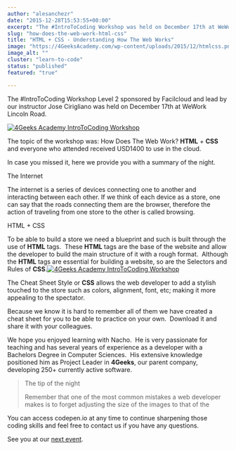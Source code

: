 ```yaml
---
author: "alesanchezr"
date: "2015-12-28T15:53:55+00:00"
excerpt: "The #IntroToCoding Workshop was held on December 17th at WeWork Lincoln Road. The topic of the workshop was: How Does The Web Work?"
slug: "how-does-the-web-work-html-css"
title: "HTML + CSS - Understanding How The Web Works"
image: "https://4GeeksAcademy.com/wp-content/uploads/2015/12/htmlcss.png"
image_alt: ""
cluster: "learn-to-code"
status: "published"
featured: "true"

---
```


The #IntroToCoding Workshop Level 2 sponsored by Facilcloud and lead by our instructor Jose Cirigliano was held on December 17th at WeWork Lincoln Road.

[![4Geeks Academy IntroToCoding Workshop](https://storage.googleapis.com/4geeks-academy-website/blog/2015/12/4Geeks-Academy-IntroToCoding-Workshop-1-1.jpg)](https://storage.googleapis.com/4geeks-academy-website/blog/2015/12/4Geeks-Academy-IntroToCoding-Workshop-1-1.jpg)

The topic of the workshop was: How Does The Web Work? **HTML** + **CSS** and everyone who attended received USD1400 to use in the cloud.

In case you missed it, here we provide you with a summary of the night.



The Internet

The internet is a series of devices connecting one to another and interacting between each other. If we think of each device as a store, one can say that the roads connecting them are the browser, therefore the action of traveling from one store to the other is called browsing.



HTML + CSS

To be able to build a store we need a blueprint and such is built through the use of **HTML** tags.  These **HTML** tags are the base of the website and allow the developer to build the main structure of it with a rough format.  Although the **HTML** tags are essential for building a website, so are the Selectors and Rules of **CSS**.[![4Geeks Academy IntroToCoding Workshop](https://storage.googleapis.com/4geeks-academy-website/blog/2015/12/4Geeks-Academy-IntroToCoding-Workshop-2.jpg)](https://storage.googleapis.com/4geeks-academy-website/blog/2015/12/4Geeks-Academy-IntroToCoding-Workshop-2.jpg)

The Cheat Sheet Style or **CSS** allows the web developer to add a stylish touched to the store such as colors, alignment, font, etc; making it more appealing to the spectator.

Because we know it is hard to remember all of them we have created a cheat sheet for you to be able to practice on your own.  Download it and share it with your colleagues.



We hope you enjoyed learning with Nacho.  He is very passionate for teaching and has several years of experience as a developer with a Bachelors Degree in Computer Sciences.  His extensive knowledge positioned him as Project Leader in **4Geeks**, our parent company, developing 250+ currently active software.




<blockquote>The tip of the night

Remember that one of the most common mistakes a web developer makes is to forget adjusting the size of the images to that of the <div></blockquote>


You can access codepen.io at any time to continue sharpening those coding skills and feel free to contact us if you have any questions.

See you at our [next event](//events/).


